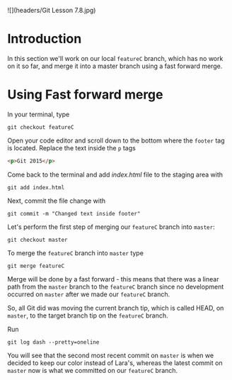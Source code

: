 ![](headers/Git Lesson 7.8.jpg)

# Introduction

In this section we'll work on our local `featureC` branch, which has no work on it so far, and merge it into a master branch using a fast forward merge.

# Using Fast forward merge

In your terminal, type

```
git checkout featureC
```

Open your code editor and scroll down to the bottom where the `footer` tag is located. Replace the text inside the `p` tags

```html
<p>Git 2015</p>
```

Come back to the terminal and add *index.html* file to the staging area with

```
git add index.html
```

Next, commit the file change with

```
git commit -m "Changed text inside footer"
```

Let's perform the first step of merging our `featureC` branch into `master`:

```
git checkout master
```

To merge the `featureC` branch into `master` type

```
git merge featureC
```

Merge will be done by a fast forward - this means that there was a linear path from the `master` branch to the `featureC` branch since no development occurred on `master` after we made our `featureC` branch.

So, all Git did was moving the current branch tip, which is called HEAD, on `master`, to the target branch tip on the `featureC` branch.

Run

```
git log dash --pretty=oneline
```

You will see that the second most recent commit on `master` is when we decided to keep our color instead of Lara's, whereas the latest commit on `master` now is what we committed on our `featureC` branch.
